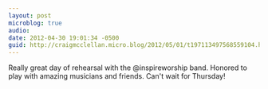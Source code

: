 ```yaml
---
layout: post
microblog: true
audio: 
date: 2012-04-30 19:01:34 -0500
guid: http://craigmcclellan.micro.blog/2012/05/01/t197113497568559104.html
---
```

Really great day of rehearsal with the @inspireworship band. Honored to play with amazing musicians and friends. Can't wait for Thursday!
